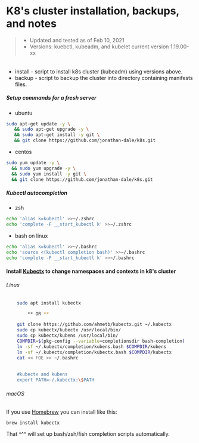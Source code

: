 # K8's cluster installation, backups, and notes  
> - Updated and tested as of Feb 10, 2021
> - Versions: kuebctl, kubeadm, and kubelet current version 1.19.00-xx  

######
- install -  script to install k8s cluster (kubeadm) using versions above.
- backup  -  script to backup the cluster into directory containing manifests files.

##### Setup commands for a fresh server

- ubuntu
```bash
sudo apt-get update -y \
   && sudo apt-get upgrade -y \
   && sudo apt-get install -y git \
   && git clone https://github.com/jonathan-dale/k8s.git
```

- centos
```bash
sudo yum update -y \
  && sudo yum upgrade -y \
  && sudo yum install -y git \
  && git clone https://github.com/jonathan-dale/k8s.git
```


##### Kubectl autocompletion
- zsh
```bash
echo 'alias k=kubectl' >>~/.zshrc
echo 'complete -F __start_kubectl k' >>~/.zshrc
```

- bash on linux
```bash
echo 'alias k=kubectl' >>~/.bashrc
echo 'source <(kubectl completion bash)' >>~/.bashrc
echo 'complete -F __start_kubectl k' >>~/.bashrc
```


#### Install [Kubectx](https://github.com/ahmetb/kubectx) to change namespaces and contexts in k8's cluster

###### Linux
```bash
    sudo apt install kubectx

		** OR ** 

    git clone https://github.com/ahmetb/kubectx.git ~/.kubectx
    sudo cp kubectx/kubectx /usr/local/bin/
    sudo cp kubectx/kubens /usr/local/bin/
    COMPDIR=$(pkg-config --variable=completionsdir bash-completion)
    ln -sf ~/.kubectx/completion/kubens.bash $COMPDIR/kubens
    ln -sf ~/.kubectx/completion/kubectx.bash $COMPDIR/kubectx
    cat << FOE >> ~/.bashrc
    
    
    #kubectx and kubens
    export PATH=~/.kubectx:\$PATH

```

###### macOS
If you use [Homebrew](https://brew.sh/) you can install like this:

    brew install kubectx

That ^^^ will set up bash/zsh/fish completion scripts automatically.


